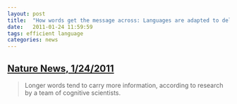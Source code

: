 ```yaml
---
layout: post
title:  "How words get the message across: Languages are adapted to deliver information efficiently and smoothly"
date:   2011-01-24 11:59:59
tags: efficient language
categories: news
---
```


## [Nature News, 1/24/2011](http://www.nature.com/news/2011/110124/full/news.2011.40.html)
> Longer words tend to carry more information, according to research by a team of cognitive scientists.
